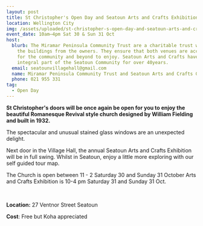 ```yaml
---
layout: post
title: St Christopher's Open Day and Seatoun Arts and Crafts Exhibition
location: Wellington City
img: /assets/uploaded/st-christopher-s-open-day-and-seatoun-arts-and-crafts-exhibition-min.png
event_date: 10am–4pm Sat 30 & Sun 31 Oct
host:
  blurb: The Miramar Peninsula Community Trust are a charitable trust who lease
    the buildings from the owners. They ensure that both venues are accessible
    for the community and beyond to enjoy. Seatoun Arts and Crafts have been an
    integral part of the Seatoun Community for over 40years.
  email: seatounvillagehall@gmail.com
  name: Miramar Peninsula Community Trust and Seatoun Arts and Crafts Group
  phone: 021 955 331
tag:
  - Open Day
---
```

**St Christopher's doors will be once again be open for you to enjoy the beautiful Romanesque Revival style church designed by William Fielding and built in 1932.** 

The spectacular and unusual stained glass windows are an unexpected delight. 

Next door in the Village Hall, the annual Seatoun Arts and Crafts Exhibition will be in full swing. Whilst in Seatoun, enjoy a little more exploring with our self guided tour map.

The Church is open between 11 - 2  Saturday 30 and Sunday 31 October Arts and Crafts Exhibition is 10-4 pm Saturday 31 and Sunday 31 Oct.

<br>

**Location:** 27 Ventnor Street Seatoun

**Cost**: Free but Koha appreciated